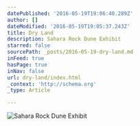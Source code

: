```yaml
---
datePublished: '2016-05-19T19:06:40.289Z'
author: []
dateModified: '2016-05-19T19:05:37.243Z'
title: Dry Land
description: Sahara Rock Dune Exhibit
starred: false
sourcePath: _posts/2016-05-19-dry-land.md
inFeed: true
hasPage: true
inNav: false
url: dry-land/index.html
_context: 'http://schema.org'
_type: Article

---
```

![Sahara Rock Dune Exhibit](https://the-grid-user-content.s3-us-west-2.amazonaws.com/ab48b916-eb9b-448a-a7a8-553f35d627ca.jpg)